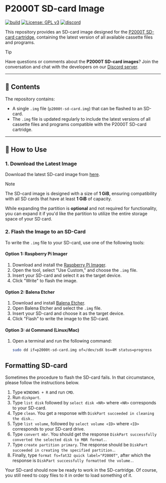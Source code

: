 # P2000T SD-card Image

[![build](https://github.com/ifilot/p2000t-sdcard-image/actions/workflows/nightly-build.yml/badge.svg)](https://github.com/ifilot/p2000t-sdcard-image/actions/workflows/nightly-build.yml)
[![License: GPL v3](https://img.shields.io/badge/License-GPLv3-blue.svg)](https://www.gnu.org/licenses/gpl-3.0)
[![discord](https://img.shields.io/discord/1167925678868541451?logo=discord&logoColor=white)](https://discord.gg/YtzJTWYAxy)

This repository provides an SD-card image designed for the 
[P2000T SD-card cartridge](https://github.com/ifilot/p2000t-sdcard), 
containing the latest version of all available cassette files and programs.

> [!TIP] 
> Have questions or comments about the **P2000T SD-card images**? Join
> the conversation and chat with the developers on our [Discord
> server](https://discord.gg/YtzJTWYAxy).

---

## 📂 Contents
The repository contains:
- A single `.img` file (`p2000t-sd-card.img`) that can be flashed to an SD-card.
- The `.img` file is updated regularly to include the latest versions of all
  cassette files and programs compatible with the P2000T SD-card cartridge.

---

## 🚀 How to Use

### 1. **Download the Latest Image**
Download the latest SD-card image from [here](https://github.com/ifilot/p2000t-sdcard-image/releases/download/nightly/p2000t-sd-card.img.zip).

> [!NOTE] 
> The SD-card image is designed with a size of **1 GiB**, ensuring
> compatibility with all SD cards that have at least **1 GiB** of capacity. 
> 
> While expanding the partition is **optional** and not required for 
> functionality, you can expand it if you'd like the partition to utilize the 
> entire storage space of your SD card.

### 2. **Flash the Image to an SD-Card**
To write the `.img` file to your SD-card, use one of the following tools:

#### **Option 1: Raspberry Pi Imager**
1. Download and install the [Raspberry Pi Imager](https://www.raspberrypi.org/software/).
2. Open the tool, select "Use Custom," and choose the `.img` file.
3. Insert your SD-card and select it as the target device.
4. Click "Write" to flash the image.

#### **Option 2: Balena Etcher**
1. Download and install [Balena Etcher](https://www.balena.io/etcher/).
2. Open Balena Etcher and select the `.img` file.
3. Insert your SD-card and choose it as the target device.
4. Click "Flash" to write the image to the SD-card.

#### **Option 3: `dd` Command (Linux/Mac)**
1. Open a terminal and run the following command:
   ```bash
   sudo dd if=p2000t-sd-card.img of=/dev/sdX bs=4M status=progress

## Formatting SD-card

Sometimes the procedure to flash the SD-card fails. In that circumstance,
please follow the instructions below.

1. Type `WINDOWS + R` and run `CMD`.
2. Run `diskpart`.
3. Type `list disk` followed by `select disk <NR>` where `<NR>` corresponds to
   your SD-card.
4. Type `clean`. You get a response with `DiskPart succeeded in cleaning the
   disk.`.
5. Type `list volume`, followed by `select volume <ID>` where `<ID>` corresponds
   to your SD-card drive.
6. Type `convert mbr`. You should get the response `DiskPart successfully
   converted the selected disk to MBR format.`.
7. Type `create partition primary`. The response should be `DiskPart succeeded
   in creating the specified partition.`.
8. Finally, type `format fs=fat32 quick label="P2000T"`, after which the
   response is `DiskPart successfully formatted the volume.`.

Your SD-card should now be ready to work in the SD-cartridge. Of course, you
still need to copy files to it in order to load something of it.
